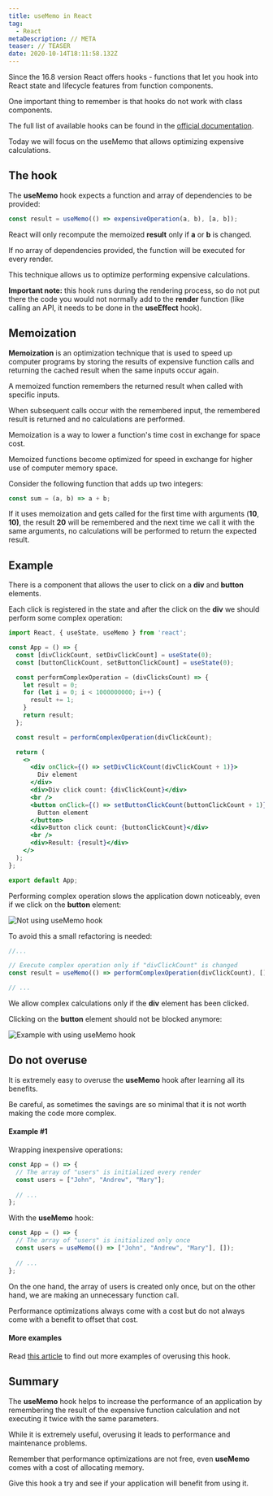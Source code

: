 ```yaml
---
title: useMemo in React
tag:
  - React
metaDescription: // META
teaser: // TEASER
date: 2020-10-14T18:11:58.132Z
---
```

Since the 16.8 version React offers hooks - functions that let you hook into React state and lifecycle features from function components.

One important thing to remember is that hooks do not work with class components.

The full list of available hooks can be found in the [official documentation](https://reactjs.org/docs/hooks-reference.html).

Today we will focus on the useMemo that allows optimizing expensive calculations.

## The hook

The **useMemo** hook expects a function and array of dependencies to be provided:

```javascript
const result = useMemo(() => expensiveOperation(a, b), [a, b]);
```

React will only recompute the memoized **result** only if **a** or **b** is changed.

If no array of dependencies provided, the function will be executed for every render.

This technique allows us to optimize performing expensive calculations.

**Important note:** this hook runs during the rendering process, so do not put there the code you would not normally add to the **render** function (like calling an API, it needs to be done in the **useEffect** hook).

## Memoization

**Memoization** is an optimization technique that is used to speed up computer programs by storing the results of expensive function calls and returning the cached result when the same inputs occur again.

A memoized function remembers the returned result when called with specific inputs. 

When subsequent calls occur with the remembered input, the remembered result is returned and no calculations are performed.

Memoization is a way to lower a function's time cost in exchange for space cost.

Memoized functions become optimized for speed in exchange for higher use of computer memory space.

Consider the following function that adds up two integers:

```javascript
const sum = (a, b) => a + b;
```

If it uses memoization and gets called for the first time with arguments (**10**, **10)**, the result **20** will be remembered and the next time we call it with the same arguments, no calculations will be performed to return the expected result.

## Example

There is a component that allows the user to click on a **div** and **button** elements.

Each click is registered in the state and after the click on the **div** we should perform some complex operation:

```jsx
import React, { useState, useMemo } from 'react';

const App = () => {
  const [divClickCount, setDivClickCount] = useState(0);
  const [buttonClickCount, setButtonClickCount] = useState(0);

  const performComplexOperation = (divClicksCount) => {
    let result = 0;
    for (let i = 0; i < 1000000000; i++) {
      result += 1;
    }
    return result;
  };

  const result = performComplexOperation(divClickCount);

  return (
    <>
      <div onClick={() => setDivClickCount(divClickCount + 1)}>
        Div element
      </div>
      <div>Div click count: {divClickCount}</div>
      <br />
      <button onClick={() => setButtonClickCount(buttonClickCount + 1)}>
        Button element
      </button>
      <div>Button click count: {buttonClickCount}</div>
      <br />
      <div>Result: {result}</div>
    </>
  );
};

export default App;

```

Performing complex operation slows the application down noticeably, even if we click on the **button** element:

![Not using useMemo hook](/img/slow.gif "Not using useMemo hook")

To avoid this a small refactoring is needed:

```javascript
//...

// Execute complex operation only if "divClickCount" is changed
const result = useMemo(() => performComplexOperation(divClickCount), []);

// ...
```

We allow complex calculations only if the **div** element has been clicked.

Clicking on the **button** element should not be blocked anymore:

![Example with using useMemo hook](/img/fast.gif "Example with using useMemo hook")

## Do not overuse

It is extremely easy to overuse the **useMemo** hook after learning all its benefits.

Be careful, as sometimes the savings are so minimal that it is not worth making the code more complex.

#### Example #1

Wrapping inexpensive operations:

```jsx
const App = () => {
  // The array of "users" is initialized every render
  const users = ["John", "Andrew", "Mary"];
  
  // ...
};
```

With the **useMemo** hook:

```jsx
const App = () => {
  // The array of "users" is initialized only once
  const users = useMemo(() => ["John", "Andrew", "Mary"], []);
  
  // ...
};
```

On the one hand, the array of users is created only once, but on the other hand, we are making an unnecessary function call.

Performance optimizations always come with a cost but do not always come with a benefit to offset that cost.

#### More examples

Read [this article](https://blog.logrocket.com/rethinking-hooks-memoization/) to find out more examples of overusing this hook.

## Summary

The **useMemo** hook helps to increase the performance of an application by remembering the result of the expensive function calculation and not executing it twice with the same parameters.

While it is extremely useful, overusing it leads to performance and maintenance problems.

Remember that performance optimizations are not free, even **useMemo** comes with a cost of allocating memory.

Give this hook a try and see if your application will benefit from using it.